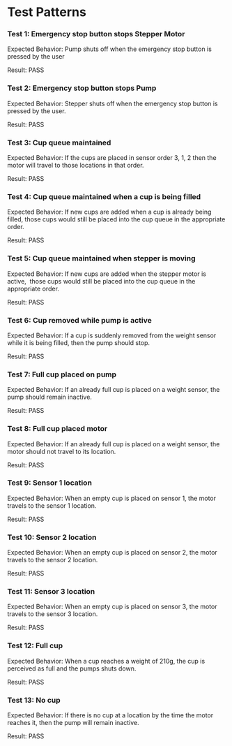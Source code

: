 # Test Patterns

### Test 1: Emergency stop button stops Stepper Motor

Expected Behavior: Pump shuts off when the emergency stop button is pressed by the user

Result: PASS

### Test 2: Emergency stop button stops Pump

Expected Behavior: Stepper shuts off when the emergency stop button is pressed by the user.

Result: PASS

### Test 3: Cup queue maintained

Expected Behavior: If the cups are placed in sensor order 3, 1, 2 then the motor will travel to those locations in that order.

Result: PASS

### Test 4: Cup queue maintained when a cup is being filled

Expected Behavior: If new cups are added when a cup is already being filled, those cups would still be placed into the cup queue in the appropriate order.

Result: PASS

### Test 5: Cup queue maintained when stepper is moving

Expected Behavior: If new cups are added when the stepper motor is active,  those cups would still be placed into the cup queue in the appropriate order.

Result: PASS

### Test 6: Cup removed while pump is active

Expected Behavior: If a cup is suddenly removed from the weight sensor while it is being filled, then the pump should stop.

Result: PASS

### Test 7: Full cup placed on pump

Expected Behavior: If an already full cup is placed on a weight sensor, the pump should remain inactive.

Result: PASS

### Test 8: Full cup placed motor

Expected Behavior: If an already full cup is placed on a weight sensor, the motor should not travel to its location.

Result: PASS

### Test 9: Sensor 1 location

Expected Behavior: When an empty cup is placed on sensor 1, the motor travels to the sensor 1 location.

Result: PASS

### Test 10: Sensor 2 location

Expected Behavior: When an empty cup is placed on sensor 2, the motor travels to the sensor 2 location.

Result: PASS

### Test 11: Sensor 3 location

Expected Behavior: When an empty cup is placed on sensor 3, the motor travels to the sensor 3 location.

Result: PASS

### Test 12: Full cup

Expected Behavior: When a cup reaches a weight of 210g, the cup is perceived as full and the pumps shuts down.

Result: PASS

### Test 13: No cup

Expected Behavior: If there is no cup at a location by the time the motor reaches it, then the pump will remain inactive.

Result: PASS
